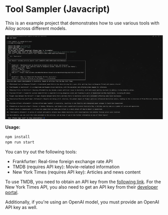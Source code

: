 # Tool Sampler (Javacript)

This is an example project that demonstrates how to use various tools with Ailoy across different models.

![Screenshot](./screenshot.png)

**Usage:**

```sh
npm install
npm run start
```

You can try out the following tools:
- Frankfurter: Real-time foreign exchange rate API
- TMDB (requires API key): Movie-related information
- New York Times (requires API key): Articles and news content

To use TMDB, you need to obtain an API key from the [following link](https://developer.themoviedb.org/docs/getting-started).
For the New York Times API, you also need to get an API key from their [developer portal](https://developer.nytimes.com/get-started).

Additionally, if you're using an OpenAI model, you must provide an OpenAI API key as well.
